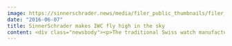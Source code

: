 ```yaml
---
image: https://sinnerschrader.news/media/filer_public_thumbnails/filer_public/66/4c/664c4b6d-46eb-4ad0-a7ef-8d76746a3875/iwc_skywriter.png__480x288_q85_crop_subsampling-2_upscale.jpg
date: "2016-06-07"
title: SinnerSchrader makes IWC fly high in the sky
content: <div class="newsbody"><p>The traditional Swiss watch manufacturer IWC is navigating through the year 2016 under the guiding light of flying. To make the new Pilot's Watch collection a unique online brand experience, SinnerSchrader had the chance to develop an outstanding online idea - a web special, which allows the user to dream of flying. The result is a 3D web application that has been implemented for the first time worldwide&#58; the IWC Skywriter.<br/> <br/>The application reflects the skills of the legendary skywriters, who wrote their messages in breathtaking art flights. Now everyone can draw their personal message in the sky, in real time, via mobile or desktop and share it with friends. On the site, that showcases the various Pilot’s watches in the collection, there are four iconic aircraft types to choose from, which can be navigated in a 360 ° sphere through the clouds. The special feature&#58; The 3D application is built using WebGL. In this way, it works without app download in all modern browsers and on virtually every mobile device.<br/> <br/>For the implementation, SinnerSchrader found the perfect partner for interactive web applications in Artificial Rome. In collaboration with their team, Sinnerschrader developed the concept for the Skywriter. An outstanding technical feature is the seamless integration of existing video material and live rendered engine sequencies.[1] To meet the global standards of the IWC brand, both messages can be flown in Skywriter in Latin characters as well as in the main alphabet of the Asian region. This fascinating Skywriter idea is widely supported by eye-catching ads on selected channels.<br/> <br/><a href="http&#58;//skywriter.iwc.com/en">http&#58;//skywriter.iwc.com/en</a><br/> <br/><strong>About SinnerSchrader</strong><br/>SinnerSchrader is one of Europe’s leading digital agencies. With a focus on e-commerce, strategy and communication, SinnerSchrader offers the full range of digital agency services&#58; conception, design, development and operation of digital platforms, mobile apps, service design, campaigns, media, analytics and audience management. SinnerSchrader stands for technological excellence. Around 500 employees – 200 of whom are developers – realise marketing solutions for brands such as Allianz, Beck’s, comdirect bank, Hapag-Lloyd, Telefónica, TUI, Unilever and Unitymedia. SinnerSchrader was founded in 1996, went public in 1999 and has offices in Hamburg, Berlin, Frankfurt am Main, Munich, Prague and Hanover. <a href="http&#58;//sinnerschrader.com/">http&#58;//sinnerschrader.com</a><br/> <br/><strong>About IWC Schaffhausen</strong><br/>IWC is one of the foremost Swiss luxury watch manufacturers. In its nearly 150-year history the company has created numerous pioneering collections that are appreciated by watch lovers around the world. Many years ago, during the pioneering days of aviation, the company benchmarked the standard for pilots’ timepieces with their ‘B-Uhren’ (observation watches). The watches were noted for their incredible accuracy, clearly legible faces and easy operation, even when wearing gloves. IWC also invented the Pellaton self-winding system, where winding is accomplished by simple arm movements of the wearer. The company, which was first listed in 1874, now employs approximately 650 people at their the Swiss site in Schaffhausen. <a href="http&#58;//www.iwc.com/en/">www.iwc.com/en/</a><br/> <br/><strong>About Artificial Rome</strong><br/>Artificial Rome is an agency that creates digital campaigns from their offices in Berlin and Hamburg. Operating since 2006, the agency has implemented numerous interactive and innovative web applications, which provided for attention and prices -[2] among others for Swarovski, BMW, Hugo Boss and Adidas. Around twenty employees create vibrant experiences for all digital platforms, be it web and mobile applications, console games or even large, complex digital installations. Their courage in always trying new ideas is reflected in the number of prizes they have won at Creative Awards ceremonies such as Cannes Festival, the Art Directors Club, the Red Dot Award and the New York Festival. <a href="http&#58;//www.artificialrome.com/">www.artificialrome.com</a><br/> <br/><strong>The Team</strong><br/><strong>Sinnerschrader&#58; </strong>Jürgen Alker (Managing Director Communications &amp; Content), Philipp Kafkoulas (CD Art), Stefan Förster (CD Text), Ralf Boller (Technical Director), Helge Grimm (Technical Director)  Constanze Frink (Account Direction)<br/><br/><strong>Artificial Rome&#58;</strong> Torsten Sperling (Technical Project Lead), Dirk Hoffmann, Patrik de Jong (CD), Meike Ufer (AD), Ann-Katrin Frank, Silke Arfman (Project Management),  Marcus Schneider, Sebastian Weyrauch, Marteen Vleugels (Frontend/Backend Programming), Christoph Pech, Dennis Timmermann, Hui-Yuan Tien (3D Programming)<br/> <br/><strong>IWC Schaffhausen&#58;</strong> Maurice Moitroux, Thomas Scheuring (Project Lead)</p><p></p></div>
---
```

